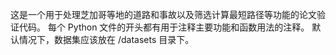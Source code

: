 这是一个用于处理芝加哥等地的道路和事故以及筛选计算最短路径等功能的论文验证代码。
每个 Python 文件的开头都有用于注释主要功能和函数用法的注释。
默认情况下，数据集应该放在 /datasets 目录下。
